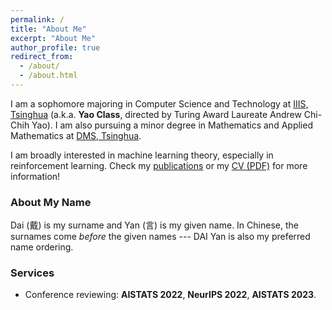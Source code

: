 ```yaml
---
permalink: /
title: "About Me"
excerpt: "About Me"
author_profile: true
redirect_from: 
  - /about/
  - /about.html
---
```


I am a sophomore majoring in Computer Science and Technology at [IIIS, Tsinghua](https://iiis.tsinghua.edu.cn/en/) (a.k.a. **Yao Class**, directed by Turing Award Laureate Andrew Chi-Chih Yao). I am also pursuing a minor degree in Mathematics and Applied Mathematics at [DMS, Tsinghua](https://www.math.tsinghua.edu.cn/).

I am broadly interested in machine learning theory, especially in reinforcement learning. Check my [publications](publications) or my [CV (PDF)](CV_Yan.pdf) for more information!

### About My Name
Dai (戴) is my surname and Yan (言) is my given name. In Chinese, the surnames come *before* the given names --- DAI Yan is also my preferred name ordering.

### Services
* Conference reviewing: **AISTATS 2022**, **NeurIPS 2022**, **AISTATS 2023**.
